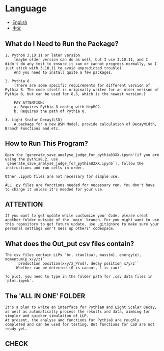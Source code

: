 # Language

- [English](ReadMe.md)
- [中文](ReadMe.zh.md)

## What do I Need to Run the Package?

    1. Python 3.10.11 or later version
        (maybe older version can do as well, but I use 3.10.11, and I didn't do any test to ensure it can or cannot progress normally, so I just stick with 3.10.11 to avoid unpredicted trouble)
        And you need to install quite a few packages. 

    2. Pythia 8
        (There are some specific requirements for different version of Pythia 8. The code itself is originally writen for an older verison of Pythia 8, but can be used for 8.3, which is the newest version.)
        
        PAY ATTENTION:
        a. Requires Pythia 8 config with HepMC2.
        b. Requires the path of Pythia 8.

    3. Light Scalar Decay(LSD)
        A package for a new BSM Model, provide calculation of DecayWidth, Branch Functions and etc.

## How to Run This Program?

    Open the 'generate_save_analyse_judge_for_pythia83XX.ipynb'(if you are using the pythia8.2, use `generate_save_analyse_judge_for_pythia82XX.ipynb`), follow the instructions and run cells in order.

    Other .ipynb files are not necessary for simple use.
    
    ALL .py files are functions needed for necessary run. You don't have to change it unless it's needed for your use. 

## ATTENTION

    If you want to get update while customize your Code, please creat another folder outside of the `main` brunch. For you might want to use this repository to get future update, use .gitignore to make sure your personal settings won't mess up others' codespace.
    
    
## What does the Out_put csv files contain?

    The csv files contain LLPs `br, ctau(tau), mass(m), energy(e), momentum(p_x/y/z)`
        ``production position(x/y/z_Prod), decay position x/y/z``
        `Whether can be detected (0 is cannot, 1 is can)`
    
    To plot, you need to type in the folder path for .csv data files in `plot.ipynb`.
        
    
## The 'ALL IN ONE' FOLDER

    It's a plan to write an interface for Pythia8 and Light Scalar Decay, as well as automatically process the results and data, aimming for simpler and quicker simulation of LLP. 
    At present, the analyse and functions for Pythia8 are roughly completed and can be used for testing. But functions for LSD are not ready yet.
    
## CHECK
